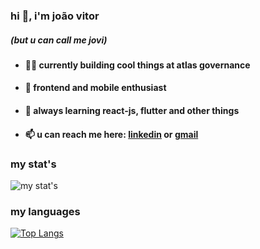 ### hi 👋, i'm joão vitor 

##### (but u can call me jovi)

- #### 👨‍💻 currently building cool things at atlas governance 

- #### 📱 frontend and mobile enthusiast

- #### 🌱 always learning react-js, flutter and other things

- #### 📫 u can reach me here: [linkedin](https://www.linkedin.com/in/jovioli/) or [gmail](mailto:jovioli.dev04@gmail.com)

### my stat's
![my stat's](https://github-readme-stats.vercel.app/api?username=JoVi0li&show_icons=true)

### my languages
[![Top Langs](https://github-readme-stats.vercel.app/api/top-langs/?username=JoVi0li&layout=compact)](https://github.com/anuraghazra/github-readme-stats)
